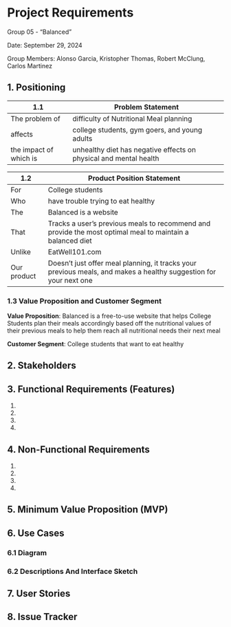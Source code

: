# Project Requirements
Group 05 - “Balanced”

Date: September 29, 2024

Group Members: Alonso Garcia, Kristopher Thomas, Robert McClung, Carlos Martinez

## 1. Positioning

| 1.1                    | Problem Statement  |
| ---------------------- | - |
| The problem of         | difficulty of Nutritional Meal planning |
| affects                | college students, gym goers, and young adults |
| the impact of which is | unhealthy diet has negative effects on physical and mental health |

| 1.2         | Product Position Statement |
| ----------- | - |
| For         | College students |
| Who         | have trouble trying to eat healthy |
| The         | Balanced is a website |
| That        | Tracks a user’s previous meals to recommend and provide the most optimal meal to maintain a balanced diet |
| Unlike      | EatWell101.com |
| Our product | Doesn’t just offer meal planning, it tracks your previous meals, and makes a healthy suggestion for your next one |

### 1.3 Value Proposition and Customer Segment

**Value Proposition**: Balanced is a free-to-use website that helps College Students plan their meals accordingly based off the nutritional values of their previous meals to help them reach all nutritional needs their next meal

**Customer Segment**: College students that want to eat healthy


## 2. Stakeholders

## 3. Functional Requirements (Features)

1. 
2. 
3. 
4. 

## 4. Non-Functional Requirements

1. 
2. 
3. 
4. 

## 5. Minimum Value Proposition (MVP)

## 6. Use Cases

### 6.1 Diagram

### 6.2 Descriptions And Interface Sketch

## 7. User Stories

## 8. Issue Tracker

